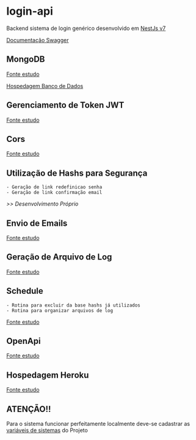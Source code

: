 # login-api

Backend sistema de login genérico desenvolvido em   <a href="https://nestjs.com/" target="_blank">NestJs v7</a>

  <a href="https://nestjs-login-api.herokuapp.com/api-docs" target="_blank">Documentação Swagger</a>

## MongoDB

  <a href="https://docs.nestjs.com/techniques/mongodb#mongo" target="_blank">Fonte estudo</a>

  <a href="https://www.mongodb.com/cloud/atlas/lp/try2?utm_source=google&utm_campaign=gs_americas_brazil_search_brand_atlas_desktop&utm_term=mongodb&utm_medium=cpc_paid_search&utm_ad=e&utm_ad_campaign_id=1718986516&gclid=CjwKCAiAzNj9BRBDEiwAPsL0d0HSeeUwwGHTFqVd_t5XZSeOFmo7pvTvlXeaxKchioSmGnu6Q71PDRoCXgwQAvD_BwE" target="_blank">Hospedagem Banco de Dados</a>


## Gerenciamento de Token JWT
  <a href="https://docs.nestjs.com/security/authentication#jwt-functionality" target="_blank">Fonte estudo</a> 

## Cors

  <a href="https://docs.nestjs.com/security/cors" target="_blank">Fonte estudo</a>

## Utilização de Hashs para Segurança
    - Geração de link redefinicao senha
    - Geração de link confirmação email

*>> Desenvolvimento Próprio*
## Envio de Emails

 <a href="https://nest-modules.github.io/mailer/" target="_blank">Fonte estudo</a>
## Geração de Arquivo de Log 
 <a href="https://docs.nestjs.com/techniques/logger#logger" target="_blank">Fonte estudo</a>

## Schedule
    - Rotina para excluir da base hashs já utilizados
    - Rotina para organizar arquivos de log


 <a href="https://docs.nestjs.com/techniques/task-scheduling#task-scheduling" target="_blank">Fonte estudo</a>

## OpenApi 
 <a href="https://docs.nestjs.com/openapi/introduction" target="_blank">Fonte estudo</a>

## Hospedagem Heroku

 <a href="https://www.joshmorony.com/deploying-a-production-nestjs-server-on-heroku" target="_blank">Fonte estudo</a>
## ATENÇÃO!!
Para o sistema funcionar perfeitamente localmente deve-se cadastrar as [variáveis de sistemas](src/configs/constants.config.ts) do Projeto